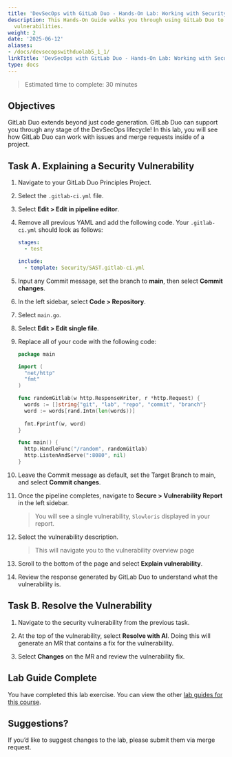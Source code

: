 ```yaml
---
title: 'DevSecOps with GitLab Duo - Hands-On Lab: Working with Security Vulnerabilities'
description: This Hands-On Guide walks you through using GitLab Duo to explain security
  vulnerabilities.
weight: 2
date: '2025-06-12'
aliases:
- /docs/devsecopswithduolab5_1_1/
linkTitle: 'DevSecOps with GitLab Duo - Hands-On Lab: Working with Security Vulnerabilities'
type: docs
---
```


> Estimated time to complete: 30 minutes

## Objectives

GitLab Duo extends beyond just code generation. GitLab Duo can support you through any stage of the DevSecOps lifecycle! In this lab, you will see how GitLab Duo can work with issues and merge requests inside of a project.

## Task A. Explaining a Security Vulnerability

1. Navigate to your GitLab Duo Principles Project.

1. Select the `.gitlab-ci.yml` file.

1. Select **Edit > Edit in pipeline editor**.

1. Remove all previous YAML and add the following code. Your `.gitlab-ci.yml` should look as follows:

    ```yml
    stages:
      - test

    include:
      - template: Security/SAST.gitlab-ci.yml
    ```

1. Input any Commit message, set the branch to **main**, then select **Commit changes**.

1. In the left sidebar, select **Code > Repository**.

1. Select `main.go`.

1. Select **Edit > Edit single file**.

1. Replace all of your code with the following code:

    ```go
    package main

    import (
      "net/http"
      "fmt"
    )

    func randomGitlab(w http.ResponseWriter, r *http.Request) {
      words := []string{"git", "lab", "repo", "commit", "branch"}
      word := words[rand.Intn(len(words))]
      
      fmt.Fprintf(w, word) 
    }

    func main() {
      http.HandleFunc("/random", randomGitlab)
      http.ListenAndServe(":8080", nil)
    }
    ```

1. Leave the Commit message as default, set the Target Branch to main, and select **Commit changes**.

1. Once the pipeline completes, navigate to **Secure > Vulnerability Report** in the left sidebar.

    > You will see a single vulnerability, `Slowloris` displayed in your report.

1. Select the vulnerability description.

    > This will navigate you to the vulnerability overview page

1. Scroll to the bottom of the page and select **Explain vulnerability**.

1. Review the response generated by GitLab Duo to understand what the vulnerability is.

## Task B. Resolve the Vulnerability

1. Navigate to the security vulnerability from the previous task.

1. At the top of the vulnerability, select **Resolve with AI**. Doing this will generate an MR that contains a fix for the vulnerability.

1. Select **Changes** on the MR and review the vulnerability fix.

## Lab Guide Complete

You have completed this lab exercise. You can view the other [lab guides for this course](/handbook/customer-success/professional-services-engineering/education-services/devsecopswithduo).

## Suggestions?

If you’d like to suggest changes to the lab, please submit them via merge request.
